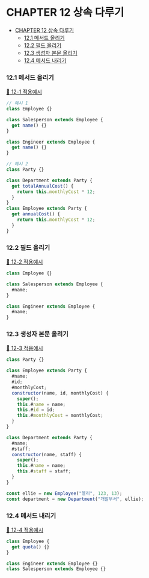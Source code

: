 # CHAPTER 12 상속 다루기

- [CHAPTER 12 상속 다루기](#chapter-12-상속-다루기)
  - [12.1 메서드 올리기](#121-메서드-올리기)
  - [12.2 필드 올리기](#122-필드-올리기)
  - [12.3 생성자 본문 올리기](#123-생성자-본문-올리기)
  - [12.4 메서드 내리기](#124-메서드-내리기)

### 12.1 메서드 올리기

[📂 12-1 적용예시](./12-1.js)

```js
// 예시 1
class Employee {}

class Salesperson extends Employee {
  get name() {}
}

class Engineer extends Employee {
  get name() {}
}

// 예시 2
class Party {}

class Department extends Party {
  get totalAnnualCost() {
    return this.monthlyCost * 12;
  }
}
class Employee extends Party {
  get annualCost() {
    return this.monthlyCost * 12;
  }
}
```

### 12.2 필드 올리기

[📂 12-2 적용예시](./12-2.js)

```js
class Employee {}

class Salesperson extends Employee {
  #name;
}

class Engineer extends Employee {
  #name;
}
```

### 12.3 생성자 본문 올리기

[📂 12-3 적용예시](./12-3.js)

```js
class Party {}

class Employee extends Party {
  #name;
  #id;
  #monthlyCost;
  constructor(name, id, monthlyCost) {
    super();
    this.#name = name;
    this.#id = id;
    this.#monthlyCost = monthlyCost;
  }
}

class Department extends Party {
  #name;
  #staff;
  constructor(name, staff) {
    super();
    this.#name = name;
    this.#staff = staff;
  }
}

const ellie = new Employee("엘리", 123, 13);
const department = new Department("개발부서", ellie);
```

### 12.4 메서드 내리기

[📂 12-4 적용예시](./12-4.js)

```js
class Employee {
  get quota() {}
}

class Engineer extends Employee {}
class Salesperson extends Employee {}
```
